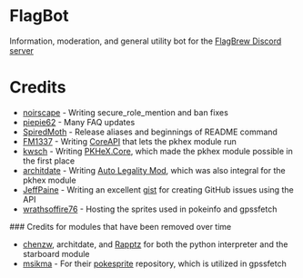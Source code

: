 # FlagBot
Information, moderation, and general utility bot for the [FlagBrew Discord server](https://discord.gg/bGKEyfY)

# Credits
- [noirscape](https://github.com/noirscape) - Writing secure_role_mention and ban fixes
- [piepie62](https://github.com/piepie62) - Many FAQ updates
- [SpiredMoth](https://github.com/SpiredMoth) - Release aliases and beginnings of README command
- [FM1337](https://github.com/FM1337) - Writing [CoreAPI](https://github.com/FlagBrew/CoreAPI) that lets the pkhex module run
- [kwsch](https://github.com/kwsch) - Writing [PKHeX.Core](https://github.com/kwsch/PKHeX/tree/master/PKHeX.Core), which made the pkhex module possible in the first place
- [architdate](https://github.com/architdate) - Writing [Auto Legality Mod](https://github.com/architdate/PKHeX-Plugins/tree/master/PKHeX.Core.AutoMod), which was also integral for the pkhex module
- [JeffPaine](https://github.com/JeffPaine) - Writing an excellent [gist](https://gist.github.com/JeffPaine/3145490) for creating GitHub issues using the API
- [wrathsoffire76](https://github.com/wrathsoffire76) - Hosting the sprites used in pokeinfo and gpssfetch

### Credits for modules that have been removed over time

- [chenzw](https://github.com/chenzw95), architdate, and [Rapptz](https://github.com/Rapptz) for both the python interpreter and the starboard module
- [msikma](https://github.com/msikma/) - For their [pokesprite](https://github.com/msikma/pokesprite) repository, which is utilized in gpssfetch